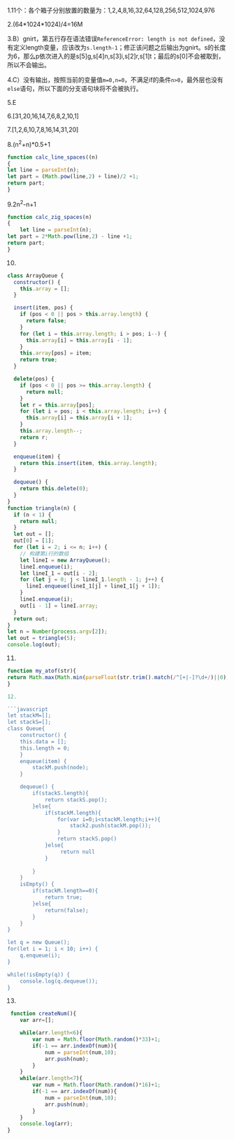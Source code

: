 1.11个：各个箱子分别放置的数量为：1,2,4,8,16,32,64,128,256,512,1024,976

2.(64\*1024\*1024)/4=16M

3.B）gnirt，第五行存在语法错误`ReferenceError: length is not defined`，没有定义length变量，应该改为`s.length-1`；修正该问题之后输出为gnirt。s的长度为6，那么p依次进入的是s[5]g,s[4]n,s[3]i,s[2]r,s[1]t；最后的s[0]不会被取到，所以不会输出。

4.C）没有输出，按照当前的变量值`m=0,n=0`，不满足if的条件`n>0`，最外层也没有`else`语句，所以下面的分支语句块将不会被执行。

5.E

6.[31,20,16,14,7,6,8,2,10,1]

7.[1,2,6,10,7,8,16,14,31,20]

8.(n<sup>2</sup>+n)*0.5+1

```javascript
function calc_line_spaces((n) 
{ 
let line = parseInt(n); 
let part = (Math.pow(line,2) + line)/2 +1;
return part;
} 
```

9.2n<sup>2</sup>-n+1

```javascript
function calc_zig_spaces(n)
{
    let line = parseInt(n); 
let part = 2*Math.pow(line,2) - line +1;
return part;
}
```

10.

```javascript
class ArrayQueue {
  constructor() {
    this.array = [];
  }

  insert(item, pos) {
    if (pos < 0 || pos > this.array.length) {
      return false;
    }
    for (let i = this.array.length; i > pos; i--) {
      this.array[i] = this.array[i - 1];
    }
    this.array[pos] = item;
    return true;
  }

  delete(pos) {
    if (pos < 0 || pos >= this.array.length) {
      return null;
    }
    let r = this.array[pos];
    for (let i = pos; i < this.array.length; i++) {
      this.array[i] = this.array[i + 1];
    }
    this.array.length--;
    return r;
  }

  enqueue(item) {
    return this.insert(item, this.array.length);
  }

  dequeue() {
    return this.delete(0);
  }
}
function triangle(n) {
  if (n < 1) {
    return null;
  }
  let out = [];
  out[0] = [1];
  for (let i = 2; i <= n; i++) {
    // 构建第i行的数组
    let lineI = new ArrayQueue();
    lineI.enqueue(i);
    let lineI_1 = out[i - 2];
    for (let j = 0; j < lineI_1.length - 1; j++) {
      lineI.enqueue(lineI_1[j] + lineI_1[j + 1]);
    }
    lineI.enqueue(i);
    out[i - 1] = lineI.array;
  }
  return out;
}
let n = Number(process.argv[2]);
let out = triangle(5);
console.log(out);

```

11.
```javascript
function my_atof(str){
return Math.max(Math.min(parseFloat(str.trim().match(/^[+|-]?\d+/)||0), Math.pow(2,31)-1), -Math.pow(2,31))
}

12.

```javascript
let stackM=[];
let stackS=[];
class Queue{
    constructor() {
	this.data = [];
	this.length = 0;
    }
    enqueue(item) {
        stackM.push(node);
    }

    dequeue() {
        if(stackS.length){
            return stackS.pop();
        }else{
            if(stackM.length){
                for(var i=0;i<stackM.length;i++){
                    stack2.push(stackM.pop());
                }
                return stackS.pop()
            }else{
                 return null
            }
             
        }
    }
    isEmpty() {
        if(stackM.length==0){
            return true;
        }else{
            return(false);
        }
    }
}

let q = new Queue();
for(let i = 1; i < 10; i++) {
    q.enqueue(i);
}

while(!isEmpty(q)) {
    console.log(q.dequeue());
}
```

13.

```javascript
 function createNum(){
    var arr=[];  

    while(arr.length<6){
        var num = Math.floor(Math.random()*33)+1;
        if(-1 == arr.indexOf(num)){
            num = parseInt(num,10);
            arr.push(num);    
        }
    }        
    while(arr.length<7){
        var num = Math.floor(Math.random()*16)+1;
        if(-1 == arr.indexOf(num)){
            num = parseInt(num,10);
            arr.push(num);    
        }
    }    
    console.log(arr);
}

```

